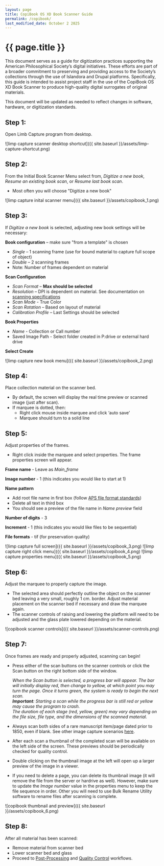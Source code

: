 ```yaml
---
layout: page
title: CopiBook OS XD Book Scanner Guide
permalink: /copibook/
last_modified_date: October 2 2025
---
```


# {{ page.title }}

This document serves as a guide for digitization practices supporting the American Philosophical Society’s digital initiatives. These efforts are part of a broader commitment to preserving and providing access to the Society’s collections through the use of Islandora and Drupal platforms. Specifically, this guide is intended to assist project staff in the use of the CopiBook OS XD Book Scanner to produce high-quality digital surrogates of original materials.

This document will be updated as needed to reflect changes in software, hardware, or digitization standards.

## Step 1: 
Open Limb Capture program from desktop. 

![limp capture scanner desktop shortcut]({{ site.baseurl }}/assets/limp-capture-shortcut.png)  

## Step 2:  
From the Initial Book Scanner Menu select from, *Digitize a new book*, *Resume an existing book scan*, or *Resume last book scan*.
 * Most often you will choose "Digitize a new book"

![limp capture inital scanner menu]({{ site.baseurl }}/assets/copibook_1.png)  

## Step 3:  
If *Digitize a new book* is selected, adjusting new book settings will be necessary:  

**Book configuration** – make sure "from a template" is chosen
 * *Single* – 1 scanning frame (use for bound material to capture full scope of object)
 * *Double* – 2 scanning frames
 * Note: Number of frames dependent on material

**Scan Configuration**  
 * *Scan Format* – **Max should be selected**
 * *Resolution* – DPI is dependent on material. See documentation on [scanning specifications](https://americanphilosophicalsociety.github.io/APS_digitization/digitization/#scanning-equipment-and-specifications)
 * *Scan Mode* - True Color  
 * *Scan Rotation* – Based on layout of material
 * *Calibration Profile* – Last Settings should be selected

**Book Properties**
 * *Name* - Collection or Call number 
 * Saved Image Path - Select folder created in P:drive or external hard drive

**Select Create**

![limp capture new book menu]({{ site.baseurl }}/assets/copibook_2.png) 

## Step 4:  
Place collection material on the scanner bed.
 * By default, the screen will display the real time preview or scanned image (just after scan).
 * If marquee is dotted, then:
    * Right click mouse inside marquee and click ‘auto save’
    * Marquee should turn to a solid line

## Step 5:  
Adjust properties of the frames.
 * Right click inside the marquee and select properties. The frame properties screen will appear.

**Frame name** - Leave as *Main_frame*

**Image number** - 1 (this indicates you would like to start at 1)  
 
**Name pattern**
 * Add root file name in first box (follow [APS file format standards](https://americanphilosophicalsociety.github.io/APS_digitization/digitization/#file-storage))
 * Delete all text in third box
 * You should see a preview of the file name in *Name preview* field

**Number of digits** - 3  

**Increment** - 1 (this indicates you would like files to be sequential)

**File formats** - tif (for preservation quality)

![limp capture full screen]({{ site.baseurl }}/assets/copibook_3.png)
![limp capture right click menu]({{ site.baseurl }}/assets/copibook_4.png)
![limp capture properties menu]({{ site.baseurl }}/assets/copibook_5.png)

## Step 6:  
Adjust the marquee to properly capture the image.  
 * The selected area should perfectly outline the object on the scanner bed leaving a very small, roughly 1 cm. border. Adjust material placement on the scanner bed if necessary and draw the marquee again.
 * The scanner controls of raising and lowering the platform will need to be adjusted and the glass plate lowered depending on the material.

![copibook scanner controls]({{ site.baseurl }}/assets/scanner-controls.png)  

## Step 7:  
Once frames are ready and properly adjusted, scanning can begin!  
 * Press either of the scan buttons on the scanner controls or click the Scan button on the right bottom side of the window.  


   *When the Scan button is selected, a progress bar will appear. The bar will initially display red, then change to yellow, at which point you may turn the page. Once it turns green, the system is ready to begin the next scan.*  
   ***Important**: Starting a scan while the progress bar is still red or yellow may cause the program to crash.*  
   *The duration of each stage (red, yellow, green) may vary depending on the file size, file type, and the dimensions of the scanned material.*  

   
 * Always scan both sides of a rare manuscript item/page dated prior to 1850, even if blank. See other image capture scenarios [here](https://americanphilosophicalsociety.github.io/APS_digitization/digitization/#image-capture).  
 * After each scan a thumbnail of the completed scan will be available on the left side of the screen. These previews should be periodically checked for quality control.  
 * Double clicking on the thumbnail image at the left will open up a larger preview of the image in a viewer.  
 * If you need to delete a page, you can delete its thumbnail image (it will remove the file from the server or hardrive as well). However, make sure to update the *Image number* value in the properties menu to keep the file sequence in order. Other you will need to use Bulk Rename Utility software to rename files after scanning is complete.  

![copibook thumbnail and preview]({{ site.baseurl }}/assets/copibook_6.png)  


## Step 8:
After all material has been scanned:
 * Remove material from scanner bed
 * Lower scanner bed and glass
 * Proceed to [Post-Processing](https://americanphilosophicalsociety.github.io/APS_digitization/digitization/#post-processing) and [Quality Control](https://americanphilosophicalsociety.github.io/APS_digitization/digitization/#quality-control-measures) workflows.
